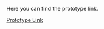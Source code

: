 Here you can find the prototype link.

[Prototype Link](https://www.figma.com/proto/UrVswQ7XTizmkE55kiPpHL/Untitled?node-id=1%3A2&scaling=scale-down&page-id=0%3A1&starting-point-node-id=1%3A2)
